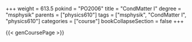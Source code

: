 +++
weight = 613.5
pokind = "PO2006"
title = "CondMatter I"
degree = "msphysik"
parents = ["physics610"]
tags = ["msphysik", "CondMatter I", "physics610"]
categories = ["course"]
bookCollapseSection = false
+++

{{< genCoursePage >}}
